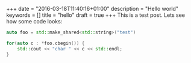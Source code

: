 +++
date = "2016-03-18T11:40:16+01:00"
description = "Hello world"
keywords = []
title = "hello"
draft = true
+++
This is a test post. Lets see how some code looks:

``` c++
auto foo = std::make_shared<std::string>("test")

for(auto c : *foo.cbegin()) {
    std::cout << "char " << c << std::endl;
}
```
